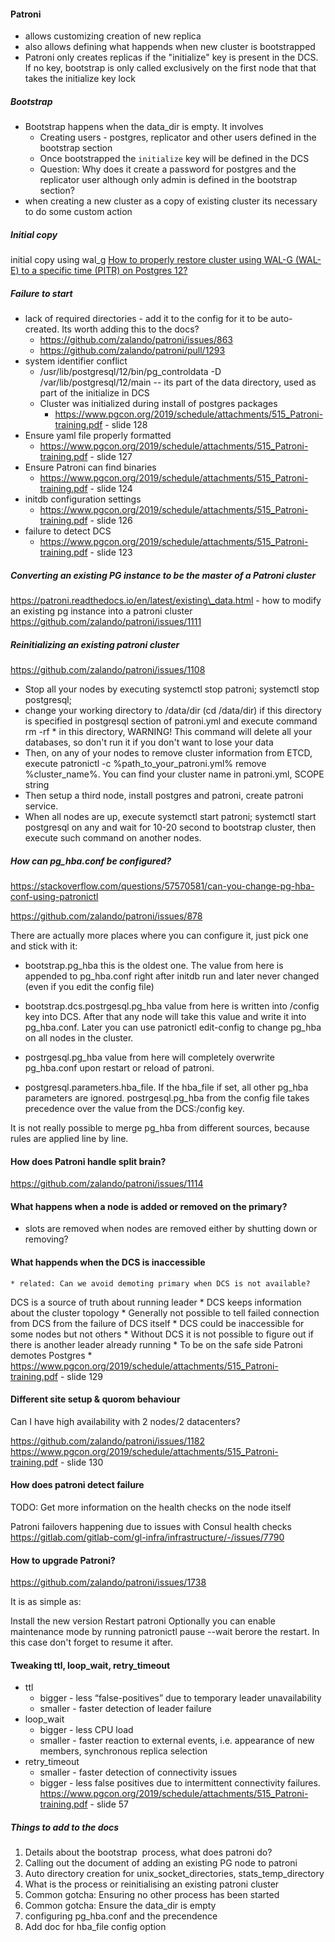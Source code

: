 #### Patroni

* allows customizing creation of new replica
* also allows defining what happends when new cluster is bootstrapped
* Patroni only creates replicas if the "initialize" key is present in the DCS. If no key, bootstrap is only called exclusively on the first node that that takes the initialize key lock

##### Bootstrap

* Bootstrap happens when the data\_dir is empty. It involves
    * Creating users - postgres, replicator and other users defined in the bootstrap section
    * Once bootstrapped the `initialize` key will be defined in the DCS
    * Question: Why does it create a password for postgres and the replicator user although only admin is defined in the bootstrap section?
* when creating a new cluster as a copy of existing cluster its necessary to do some custom action

##### Initial copy

initial copy using wal\_g [How to properly restore cluster using WAL-G (WAL-E) to a specific time (PITR) on Postgres 12?](https://github.com/zalando/patroni/issues/1571)

##### Failure to start

* lack of required directories - add it to the config for it to be auto-created. Its worth adding this to the docs?
    * https://github.com/zalando/patroni/issues/863
    * https://github.com/zalando/patroni/pull/1293
* system identifier conflict
    * /usr/lib/postgresql/12/bin/pg\_controldata -D /var/lib/postgresql/12/main -- its part of the data directory, used as part of the initialize in DCS
    * Cluster was initialized during install of postgres packages
      * https://www.pgcon.org/2019/schedule/attachments/515_Patroni-training.pdf - slide 128
* Ensure yaml file properly formatted
    * https://www.pgcon.org/2019/schedule/attachments/515_Patroni-training.pdf - slide 127
* Ensure Patroni can find binaries
    * https://www.pgcon.org/2019/schedule/attachments/515_Patroni-training.pdf - slide 124
* initdb configuration settings
    * https://www.pgcon.org/2019/schedule/attachments/515_Patroni-training.pdf - slide 126
* failure to detect DCS
    * https://www.pgcon.org/2019/schedule/attachments/515_Patroni-training.pdf - slide 123


##### Converting an existing PG instance to be the master of a Patroni cluster

https://patroni.readthedocs.io/en/latest/existing\_data.html - how to modify an existing pg instance into a patroni cluster
https://github.com/zalando/patroni/issues/1111

##### Reinitializing an existing patroni cluster

https://github.com/zalando/patroni/issues/1108

* Stop all your nodes by executing systemctl stop patroni; systemctl stop postgresql;
* change your working directory to /data/dir (cd /data/dir) if this directory is specified in postgresql section of patroni.yml and execute command rm -rf \* in this directory, WARNING! This command will delete all your databases, so don't run it if you don't want to lose your data
* Then, on any of your nodes to remove cluster information from ETCD, execute patronictl -c %path\_to\_your\_patroni.yml% remove %cluster\_name%. You can find your cluster name in patroni.yml, SCOPE string
* Then setup a third node, install postgres and patroni, create patroni service.
* When all nodes are up, execute systemctl start patroni; systemctl start postgresql on any and wait for 10-20 second to bootstrap cluster, then execute such command on another nodes.


##### How can pg_hba.conf be configured?

https://stackoverflow.com/questions/57570581/can-you-change-pg-hba-conf-using-patronictl

https://github.com/zalando/patroni/issues/878

There are actually more places where you can configure it, just pick one and stick with it:

* bootstrap.pg_hba 
this is the oldest one. The value from here is appended to pg_hba.conf right after initdb run and later never changed (even if you edit the config file)

* bootstrap.dcs.postrgesql.pg_hba 
value from here is written into /config key into DCS. After that any node will take this value and write it into pg_hba.conf. Later you can use patronictl edit-config to change pg_hba on all nodes in the cluster.

* postrgesql.pg_hba 
value from here will completely overwrite pg_hba.conf upon restart or reload of patroni.

* postgresql.parameters.hba_file.
If the hba_file if set, all other pg_hba parameters are ignored.
postrgesql.pg_hba from the config file takes precedence over the value from the DCS:/config key.

It is not really possible to merge pg_hba from different sources, because rules are applied line by line.

#### How does Patroni handle split brain?

https://github.com/zalando/patroni/issues/1114

#### What happens when a node is added or removed on the primary?
- slots are removed when nodes are removed either by shutting down or removing?

#### What happends when the DCS is inaccessible
    * related: Can we avoid demoting primary when DCS is not available?
DCS is a source of truth about running leader
    * DCS keeps information about the cluster topology
    * Generally not possible to tell failed connection from DCS from the
failure of DCS itself
    * DCS could be inaccessible for some nodes but not others
    * Without DCS it is not possible to figure out if there is another
leader already running
    * To be on the safe side Patroni demotes Postgres
        * https://www.pgcon.org/2019/schedule/attachments/515_Patroni-training.pdf - slide 129

#### Different site setup & quorom behaviour
Can I have high availability with 2 nodes/2
datacenters?

https://github.com/zalando/patroni/issues/1182
https://www.pgcon.org/2019/schedule/attachments/515_Patroni-training.pdf - slide 130

#### How does patroni detect failure
TODO: Get more information on the health checks on the node itself

Patroni failovers happening due to issues with Consul health checks https://gitlab.com/gitlab-com/gl-infra/infrastructure/-/issues/7790


#### How to upgrade Patroni?

https://github.com/zalando/patroni/issues/1738

It is as simple as:

Install the new version
Restart patroni
Optionally you can enable maintenance mode by running patronictl pause --wait berore the restart. In this case don't forget to resume it after.


#### Tweaking ttl, loop_wait, retry_timeout

* ttl
    * bigger - less “false-positives” due to temporary leader unavailability
    * smaller - faster detection of leader failure
* loop_wait
    * bigger - less CPU load
    * smaller - faster reaction to external events, i.e. appearance of new members, synchronous replica selection
* retry_timeout
    * smaller - faster detection of connectivity issues
    * bigger - less false positives due to intermittent connectivity failures.
https://www.pgcon.org/2019/schedule/attachments/515_Patroni-training.pdf - slide 57

##### Things to add to the docs

1. Details about the bootstrap  process, what does patroni do?
2. Calling out the document of adding an existing PG node to patroni
3. Auto directory creation for unix\_socket\_directories, stats\_temp\_directory
4. What is the process or reinitialising an existing patroni cluster
5. Common gotcha: Ensuring no other process has been started
6. Common gotcha: Ensure the data\_dir is empty
7. configuring pg_hba.conf and the precendence
8. Add doc for hba_file config option